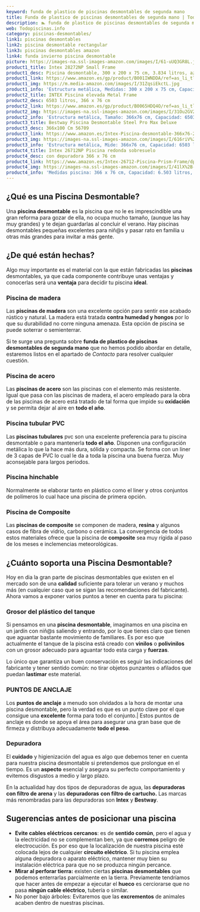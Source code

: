 ```yaml
---
keyword: funda de plastico de piscinas desmontables de segunda mano
title: Funda de plastico de piscinas desmontables de segunda mano | Todopiscinas.info
description: 🏊 funda de plastico de piscinas desmontables de segunda mano Ideales para este verano 2021. Aquí puedes comprar funda de plastico de piscinas desmontables de segunda mano y comparar con otras similares. No dejes escapar funda de plastico de piscinas desmontables de segunda mano a un precio realmente tentador.
web: Todopiscinas.info
category: piscinas-desmontables/
link1: piscinas desmontables
link2: piscina desmontable rectangular
link3: piscinas desmontables amazon
link4: funda invierno piscina desmontable
picture: https://images-na.ssl-images-amazon.com/images/I/61-uUQ3GR8L.jpg
product1_title: Intex 28272NP Small Frame
product1_desc: Piscina desmontable, 300 x 200 x 75 cm, 3.834 litros, azul
product1_link: https://www.amazon.es/gp/product/B001IWNDDA/ref=as_li_tl?ie=UTF8&camp=3638&creative=24630&creativeASIN=B001IWNDDA&linkCode=as2&tag=todopiscinas0e-21&linkId=25b9d647487c889cb6ef56ed63f50ca1
product1_img: https://m.media-amazon.com/images/I/31ZqsiEkctL.jpg
product1_info: 'Estructura metálica, Medidas: 300 x 200 x 75 cm, Capacidad: 3.834 litros, Para 6 personas (+ 6 años), Fácil montaje, Forma rectangular'
product2_title: INTEX Piscina elevada Metal Frame
product2_desc: 6503 litros, 366 x 76 cm
product2_link: https://www.amazon.es/gp/product/B0065HDQ4O/ref=as_li_tl?ie=UTF8&camp=3638&creative=24630&creativeASIN=B0065HDQ4O&linkCode=as2&tag=todopiscinas0e-21&linkId=ed2430e3ba564d3527ee103df33ed7b3
product2_img: https://images-na.ssl-images-amazon.com/images/I/31Ou2GV2SAL.jpg
product2_info: 'Estructura metálica, Tamaño: 366x76 cm, Capacidad: 6503 litros, Forma circular, De 4 a 7 personas (+6 años)'
product3_title: Bestway Piscina Desmontable Steel Pro Max Deluxe
product3_desc: 366x100 Cm 56709
product3_link: https://www.amazon.es/Intex-Piscina-desmontable-366x76-28210NP/dp/B0065HDQ4O?__mk_es_ES=%C3%85M%C3%85%C5%BD%C3%95%C3%91&crid=25UQGV9HG2INI&dchild=1&keywords=piscinas+desmontables&qid=1615854176&sprefix=piscinas+dem%2Caps%2C201&sr=8-5&linkCode=ll1&tag=todopiscinas0e-21&linkId=34f200977c6cbaab1f3f4d9ac0e64755&language=es_ES&ref_=as_li_ss_tl
product3_img: https://images-na.ssl-images-amazon.com/images/I/616riV%2BiY3L.jpg
product3_info: 'Estructura metálica, Mide: 366x76 cm, Capacidad: 6503 litros, De 4 a 7 personas mayores de 6 años, Forma circular, Tecnología Super-Tough'
product4_title: Intex 26712NP Piscina redonda sobresuelo
product4_desc: con depuradora 366 x 76 cm
product4_link: https://www.amazon.es/Intex-26712-Piscina-Prism-Frame/dp/B07FB823GL?__mk_es_ES=%C3%85M%C3%85%C5%BD%C3%95%C3%91&dchild=1&keywords=piscinas+desmontables+con+depuradora&qid=1615936418&sr=8-5&linkCode=ll1&tag=todopiscinas0e-21&linkId=d98699de7830cd471766fa1daa36de34&language=es_ES&ref_=as_li_ss_tl
product4_img: https://images-na.ssl-images-amazon.com/images/I/41lX%2B-YpibL.jpg
product4_info: 'Medidas piscina: 366 x 76 cm, Capacidad: 6.503 litros, Incluye depuradora de cartucha A, Lona resistente triple capa'
---
```


## ¿Qué es una Piscina Desmontable?

Una **piscina desmontable** es la piscina que no le es imprescindible una gran reforma para gozar de ella, no ocupa mucho tamaño, (aunque las hay muy grandes) y te dejan guardarlas al concluir el verano. Hay piscinas desmontables pequeñas excelentes para niñ@s y pasar rato en familia u otras más grandes para invitar a más gente.


## ¿De qué  están hechas?

Algo muy importante es el material con la que están fabricadas las **piscinas** desmontables, ya que cada componente contribuye unas ventajas y conocerlas  será una **ventaja** para decidir tu piscina **ideal**.


### Piscina de madera

Las **piscinas de madera** son una excelente opción para sentir ese acabado rústico y natural. La madera está tratada **contra humedad y hongos** por lo que su durabilidad no corre ninguna amenaza. Esta opción de piscina se puede soterrar o semienterrar.

Si te surge una pregunta sobre **funda de plastico de piscinas desmontables de segunda mano** que no hemos podido abordar en detalle, estaremos listos en el apartado de _Contacto_ para resolver cualquier cuestión.


### Piscina de acero

Las **piscinas de acero** son las piscinas con el elemento más resistente. Igual que pasa con las piscinas de madera, el acero empleado para la obra de las piscinas de acero está tratado de tal forma que impide su **oxidación** y se permita dejar al aire en **todo el año**.


### Piscina tubular PVC

Las **piscinas tubulares** pvc son una excelente preferencia para tu piscina desmontable o para mantenerla **todo el año**. Disponen una configuración metálica lo que la hace más dura, sólida y compacta. Se forma con un liner de 3 capas de PVC lo cual le da a toda la piscina una buena fuerza. Muy aconsejable para largos periodos.


### Piscina hinchable

 Normalmente se elaborar tanto en plástico como el liner y otros conjuntos de polímeros lo cual hace una piscina de primera opción.


### Piscina de Composite

Las **piscinas de composite** se componen de madera, **resina** y algunos casos de fibra de vidrio, carbono o cerámica. La convergencia de todos estos materiales ofrece que la piscina de **composite** sea muy rígida al paso de los meses e inclemencias meteorológicas.


## ¿Cuánto soporta una Piscina Desmontable?

Hoy en dia la gran parte de piscinas desmontables que existen en el mercado son de una **calidad** suficiente para tolerar un verano y muchos más (en cualquier caso que se sigan las recomendaciones del fabricante). Ahora vamos a exponer varios puntos a tener en cuenta para tu piscina:


### Grosor del plástico del tanque

Si pensamos en una **piscina desmontable**, imaginamos en una piscina en un jardín con niñ@s saliendo y entrando, por lo que tienes claro que tienen que aguantar bastante movimiento de familiares. Es por eso que actualmente el tanque de la piscina está creado con **vinilos** o **polivinilos** con un grosor adecuado para aguantar todo esta carga y **fuerzas**.

Lo único que garantiza un	 buen conservación es seguir las indicaciones del fabricante y tener sentido común: no tirar objetos punzantes o afilados que puedan **lastimar** este material.


### PUNTOS DE ANCLAJE

Los **puntos de anclaje** a menudo son olvidados a la hora de montar una piscina desmontable, pero la verdad es que es un punto clave por el que consigue una **excelente** forma para todo el conjunto.| Estos puntos de anclaje es donde se apoya el área para asegurar una gran base que de firmeza y distribuya adecuadamente **todo el peso**.


### Depuradora

El **cuidado** y higienización del agua es algo que debemos tener en cuenta para nuestra piscina desmontable si pretendemos que prolongue en el tiempo. Es un **aspecto** esencial y asegura su perfecto comportamiento y evitemos disgustos a medio y largo plazo.

En la actualidad hay dos tipos de depuradoras de agua, las **depuradoras con filtro de arena** y  las **depuradoras** **con filtro de cartucho.** Las marcas más renombradas para las depuradoras son **Intex** y **Bestway**.

<external-banner></external-banner>


<stats-list :link1=link1 :link2=link2 :link3=link3 :link4=link4 :category=category></stats-list>


## Sugerencias antes de posicionar una piscina



*   **Evite cables eléctricos cercanos**: es de **sentido común**, pero el agua y la electricidad no se complementan ben, ya que **corremos** peligro de electrocución. Es por eso que la localización de nuestra piscina esté colocada lejos de cualquier **circuito eléctrico**. Si tu piscina emplea alguna depuradora o aparato eléctrico, mantener muy bien su instalación eléctrica para que no se produzca ningún percance.
*   **Mirar al perforar tierra:** existen ciertas **piscinas desmontables** que podemos enterrarlas parcialmente en la tierra. Previamente tendríamos que hacer antes de empezar a ejecutar el **hueco** es cerciorarse que no pasa **ningún cable eléctrico**, tubería o similar.
*   No poner bajo árboles: Evitaremos que las **excrementos** de animales acaben dentro de nuestras piscinas.

<brand-panel :title=product1_title :desc=product1_desc :img=product1_img :link=product1_link></brand-panel>